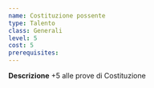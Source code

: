 ```yaml
---
name: Costituzione possente
type: Talento
class: Generali
level: 5
cost: 5
prerequisites: 
---
```


**Descrizione**
+5 alle prove di Costituzione